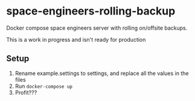 # space-engineers-rolling-backup
Docker compose space engineers server with rolling on/offsite backups.

This is a work in progress and isn't ready for production

## Setup
1. Rename example.settings to settings, and replace all the values in the files
2. Run `docker-compose up`
3. Profit???